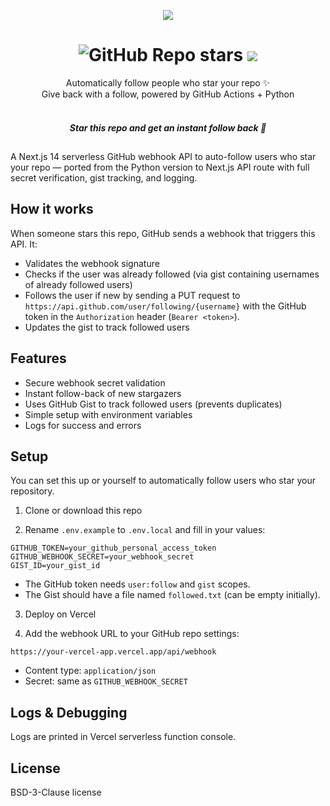 <p align="center"><img src="https://gist.githubusercontent.com/ragibalasad/0005e389abeceb2f21f397f7db21863c/raw/275411a57f60380762891a8f74a737dac1ef755f/thanks_for_the_star.svg"></p>

<h1 align="center">
  <img alt="GitHub Repo stars" src="https://img.shields.io/github/stars/ragibalasad/thanks-for-the-star?style=for-the-badge&label=%E2%AD%90%20stars&labelColor=24292F&color=FFE66D">
  <img src="https://img.shields.io/github/license/ragibalasad/thanks-for-the-star?style=for-the-badge&label=%F0%9F%93%84%20LICENSE&labelColor=24292F&color=7ED6DF" />
</h1>

<p align="center">
  Automatically follow people who star your repo ✨<br/>
  Give back with a follow, powered by GitHub Actions + Python<br/><br/>

  <div align=center>

##### Star this repo and get an instant follow back 💖

##
  
  </div>
</p>

A Next.js 14 serverless GitHub webhook API to auto-follow users who star your repo — ported from the Python version to Next.js API route with full secret verification, gist tracking, and logging.

## How it works

When someone stars this repo, GitHub sends a webhook that triggers this API. It:

- Validates the webhook signature
- Checks if the user was already followed (via gist containing usernames of already followed users)
- Follows the user if new by sending a PUT request to `https://api.github.com/user/following/{username}` with the GitHub token in the `Authorization` header (`Bearer <token>`).
- Updates the gist to track followed users

## Features

- Secure webhook secret validation
- Instant follow-back of new stargazers
- Uses GitHub Gist to track followed users (prevents duplicates)
- Simple setup with environment variables
- Logs for success and errors

## Setup
You can set this up or yourself to automatically follow users who star your repository.

1. Clone or download this repo

2. Rename `.env.example` to `.env.local` and fill in your values:

```
GITHUB_TOKEN=your_github_personal_access_token
GITHUB_WEBHOOK_SECRET=your_webhook_secret
GIST_ID=your_gist_id
```

- The GitHub token needs `user:follow` and `gist` scopes.
- The Gist should have a file named `followed.txt` (can be empty initially).

3. Deploy on Vercel

4. Add the webhook URL to your GitHub repo settings:

```
https://your-vercel-app.vercel.app/api/webhook
```

- Content type: `application/json`
- Secret: same as `GITHUB_WEBHOOK_SECRET`

## Logs & Debugging

Logs are printed in Vercel serverless function console.

## License

BSD-3-Clause license
